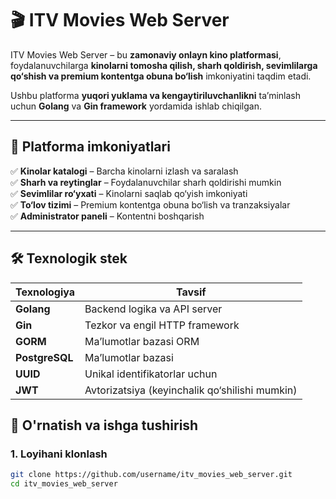 # 🎬 ITV Movies Web Server

ITV Movies Web Server – bu **zamonaviy onlayn kino platformasi**, foydalanuvchilarga **kinolarni tomosha qilish, sharh qoldirish, sevimlilarga qo‘shish va premium kontentga obuna bo‘lish** imkoniyatini taqdim etadi.

Ushbu platforma **yuqori yuklama va kengaytiriluvchanlikni** ta’minlash uchun **Golang** va **Gin framework** yordamida ishlab chiqilgan.

---

## 🚀 Platforma imkoniyatlari

✅ **Kinolar katalogi** – Barcha kinolarni izlash va saralash  
✅ **Sharh va reytinglar** – Foydalanuvchilar sharh qoldirishi mumkin  
✅ **Sevimlilar ro‘yxati** – Kinolarni saqlab qo‘yish imkoniyati  
✅ **To‘lov tizimi** – Premium kontentga obuna bo‘lish va tranzaksiyalar  
✅ **Administrator paneli** – Kontentni boshqarish

---

## 🛠 Texnologik stek

| Texnologiya    | Tavsif                                         |
| -------------- | ---------------------------------------------- |
| **Golang**     | Backend logika va API server                   |
| **Gin**        | Tezkor va engil HTTP framework                 |
| **GORM**       | Ma’lumotlar bazasi ORM                         |
| **PostgreSQL** | Ma’lumotlar bazasi                             |
| **UUID**       | Unikal identifikatorlar uchun                  |
| **JWT**        | Avtorizatsiya (keyinchalik qo‘shilishi mumkin) |

## 🔧 O'rnatish va ishga tushirish

### **1. Loyihani klonlash**

```sh
git clone https://github.com/username/itv_movies_web_server.git
cd itv_movies_web_server
```
